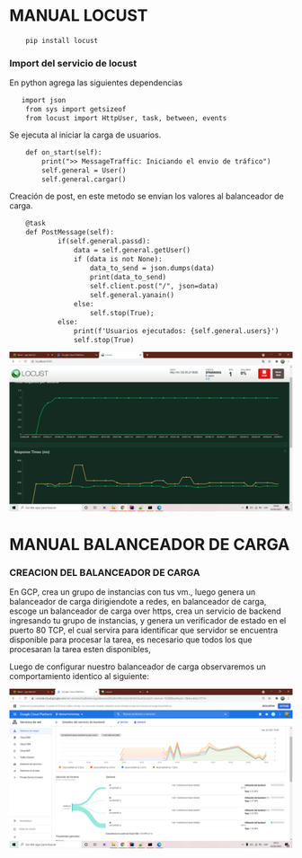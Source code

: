 # MANUAL LOCUST

```
    pip install locust
```

### Import del servicio de locust

En python agrega las siguientes dependencias

```
   import json
    from sys import getsizeof
    from locust import HttpUser, task, between, events
```

Se ejecuta al iniciar la carga de usuarios.

```
    def on_start(self):
        print(">> MessageTraffic: Iniciando el envio de tráfico")
        self.general = User()
        self.general.cargar()
```


Creación de post, en este metodo se envian los valores al balanceador de carga.

```
    @task
    def PostMessage(self):
            if(self.general.passd):
                data = self.general.getUser()
                if (data is not None):
                    data_to_send = json.dumps(data)
                    print(data_to_send)
                    self.client.post("/", json=data)
                    self.general.yanain()
                else:
                    self.stop(True);
            else:
                print(f'Usuarios ejecutados: {self.general.users}')
                self.stop(True)
```


![Imagen Locust](/Locust/imagenes/u1.png "This is a sample image.")



# MANUAL BALANCEADOR DE CARGA

### CREACION DEL BALANCEADOR DE CARGA

En GCP, crea un grupo de instancias con tus vm., luego genera un balanceador de carga dirigiendote a redes, en balanceador de carga, 
escoge un balanceador de carga over https, crea un servicio de backend ingresando tu grupo de instancias, y genera un verificador de estado en el puerto 80 TCP, el cual servira para identificar que servidor se encuentra disponible para procesar la tarea, es necesario que todos los que procesaran la tarea esten disponibles,

Luego de configurar nuestro balanceador de carga observaremos un comportamiento identico al siguiente:

![Imagen Locust](/Locust/imagenes/u2.png "This is a sample image.")
